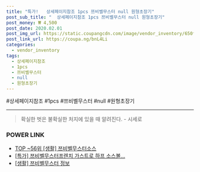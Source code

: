 ```yaml
--- 
title: "특가!   상세페이지참조 1pcs 쯔비벨무스터 null 원형초장기" 
post_sub_title: "  상세페이지참조 1pcs 쯔비벨무스터 null 원형초장기" 
post_money: ₩ 4,500 
post_date: 2020.02.01 
post_img_url: https://static.coupangcdn.com/image/vendor_inventory/650f/1bbbdfbbae7cb455941252dfa41f158aa400bb36bb4736325000e9fa5cd2.jpg 
post_link_url: https://coupa.ng/bnL4Li 
categories: 
  - vendor_inventory 
tags: 
  - 상세페이지참조 
  - 1pcs 
  - 쯔비벨무스터 
  - null 
  - 원형초장기 
--- 
```

  #상세페이지참조 #1pcs #쯔비벨무스터 #null #원형초장기 
<hr> 

> 확실한 벗은 불확실한 처지에 있을 때 알려진다. - 시세로 


### POWER LINK

* <a href="https://blog.naver.com/an0733/221792195080" target="_blank"> TOP ~56위 [생활] 쯔비벨무스터소스</a>
* <a href="https://blog.naver.com/santokki14/221792197602" target="_blank">[특가] 쯔비벨무스터프렌치 가스트로 하프 소스볼...</a>
* <a href="https://blog.naver.com/santokki14/221767211640" target="_blank"> [생활] 쯔비벨무스터 정보 </a>

